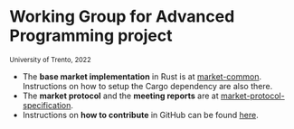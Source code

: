 # Working Group for Advanced Programming project

<sup>University of Trento, 2022</sup>

- The **base market implementation** in Rust is at [market-common](https://github.com/WG-AdvancedProgramming/market-common). Instructions on how to setup the Cargo dependency are also there.
- The **market protocol** and the **meeting reports** are at [market-protocol-specification](https://github.com/WG-AdvancedProgramming/market-common).
- Instructions on **how to contribute** in GitHub can be found [here](https://github.com/WG-AdvancedProgramming/market-protocol-specifications/blob/main/how-to-contribute.md).
